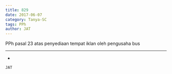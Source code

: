 ```yaml
---
title: 829
date: 2017-06-07
category: Tanya-SC
tags: PPh
author: JAT
---
```


PPh pasal 23 atas penyediaan tempat iklan oleh pengusaha bus

---

-

`JAT`
